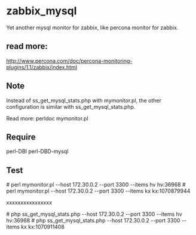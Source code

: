 # zabbix_mysql
  Yet another mysql monitor for zabbix, like percona monitor for zabbix.

## read more:
   http://www.percona.com/doc/percona-monitoring-plugins/1.1/zabbix/index.html

## Note
   Instead of ss_get_mysql_stats.php with mymonitor.pl, the other configuration is similar with ss_get_mysql_stats.php.

   Read more: perldoc mymonitor.pl

## Require
  perl-DBI
  perl-DBD-mysql

## Test

\# perl  mymonitor.pl --host 172.30.0.2 --port 3300 --items hv
hv:36968
\# perl  mymonitor.pl --host 172.30.0.2 --port 3300 --items kx
kx:1070879944

xxxxxxxxxxxxxxxx

\# php ss_get_mysql_stats.php --host 172.30.0.2 --port 3300 --items hv
hv:36968
\# php ss_get_mysql_stats.php --host 172.30.0.2 --port 3300 --items kx
kx:1070911408
